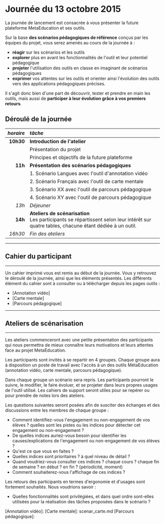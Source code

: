 # Journée du 13 octobre 2015

La journée de lancement est consacrée à vous présenter la future plateforme MetaEducation et ses outils.

Sur la base **des scénarios pédagogiques de référence** conçus par les équipes du projet, vous serez amenés au cours de la journée à&nbsp;:

* **réagir** sur les scénarios et les outils
* **explorer** plus en avant les fonctionnalités de l'outil et leur potentiel pédagogique
* **projeter** l'utilisation des outils en classe en imaginant de scénarios pédagogiques
* **exprimer** vos attentes sur les outils et orienter ainsi l'évolution des outils vers des applications pédagogiques précises.

Il s'agit donc bien d'une part de découvrir, tester et prendre en main les outils, mais aussi de **participer à leur évolution grâce à vos premiers retours**.

## Déroulé de la journée

|*horaire*|*tâche*|
|--:|:--|
|**10h30**|**Introduction de l'atelier**|
||Présentation du projet|
||Principes et objectifs de la future plateforme|
|**11h**|**Présentation des scénarios pédagogiques**|
||1. Scénario Langues avec l'outil d'annotation vidéo|
||2. Scénario Français avec l'outil de carte mentale|
||3. Scénario XX avec l'outil de parcours pédagogique|
||4. Scénario XY avec l'outil de parcours pédagogique|
|*13h*|*Déjeuner*|
|**14h**|**Ateliers de scénarisation**<br/>Les participants se répartissent selon leur intérêt sur quatre tables, chacune étant dédiée à un outil.|
|*16h30*|*Fin des ateliers*|

------
## Cahier du participant
------

Un cahier imprimé vous est remis au début de la journée. Vous y retrouvez le déroulé de la journée, ainsi que les éléments présentés.
Les différents élément du cahier sont à consulter ou à télécharger depuis les pages outils :

* [Annotation vidéo]
* [Carte mentale]
* [Parcours pédagogique]


------
## Ateliers de scénarisation
------

Les ateliers commenceront avec une petite présentation des participants qui nous permettra de mieux connaître leurs motivations et leurs attentes face au projet MetaEducation. 

Les participants sont invités à se repartir en 4 groupes. Chaque groupe aura à disposition un poste de travail avec l'accès à un des outils MétaEducation (annotation vidéo, carte mentale, parcours pédagogique). 

Dans chaque groupe un scénario sera repris. Les participants pourront le suivre, le modifier, le faire évoluer, et se projeter dans leurs propres usages de l'outil utilisé. Les cahiers de support seront utiles pour se repérer ou pour prendre de notes lors des ateliers.

Les questions suivantes seront posées afin de susciter des échanges et des discussions entre les membres de chaque groupe :

* Comment identifiez-vous l'engagement ou non-engagement de vos élèves ? quelles sont les pistes ou les indices pour détecter cet engagement ou non-engagement ?
* De quelles indices auriez-vous besoin pour identifier les causes/explications de l'engagement ou non-engagement de vos élèves ?
* Qu'est ce que vous en faites ?
* Quelles indices sont prioritaires ? à quel niveau de détail ?
* Quand voudriez-vous consulter ces indices ? chaque cours ? chaque fin de semaine ? en début ? en fin ? (périodicité, moment)
* Comment souhaiterez-vous l'affichage de ces indices ?

Les retours des participants en termes d'ergonomie et d'usages sont fortement souhaités. Nous voudrions savoir :

* Quelles fonctionnalités sont privilégiées, et dans quel ordre sont-elles utilisées pour la réalisation des tâches proposées dans le scénario ? 



[1]: phase1.md#Ateliers_de_sc%C3%A9narisation
[Annotation vidéo]:
[Carte mentale]: scenar_carte.md
[Parcours pédagogique]:
